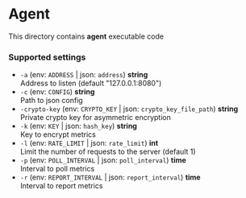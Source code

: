 # Agent

This directory contains **agent** executable code

### Supported settings
* `-a` (env: `ADDRESS` | json: `address`)  **string** \
Address to listen (default "127.0.0.1:8080")
* `-c` (env: `CONFIG`) **string** \
Path to json config
* `-crypto-key` (env: `CRYPTO_KEY` | json: `crypto_key_file_path`) **string** \
Private crypto key for asymmetric encryption
* `-k` (env: `KEY` | json: `hash_key`) **string** \
Key to encrypt metrics
* `-l` (env: `RATE_LIMIT` | json: `rate_limit`) **int** \
Limit the number of requests to the server (default 1)
* `-p` (env: `POLL_INTERVAL` | json: `poll_interval`) **time** \
Interval to poll metrics
* `-r` (env: `REPORT_INTERVAL` | json: `report_interval`) **time** \
Interval to report metrics

